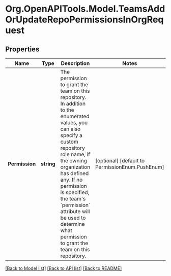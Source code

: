 # Org.OpenAPITools.Model.TeamsAddOrUpdateRepoPermissionsInOrgRequest

## Properties

Name | Type | Description | Notes
------------ | ------------- | ------------- | -------------
**Permission** | **string** | The permission to grant the team on this repository. In addition to the enumerated values, you can also specify a custom repository role name, if the owning organization has defined any. If no permission is specified, the team&#39;s &#x60;permission&#x60; attribute will be used to determine what permission to grant the team on this repository. | [optional] [default to PermissionEnum.PushEnum]

[[Back to Model list]](../README.md#documentation-for-models) [[Back to API list]](../README.md#documentation-for-api-endpoints) [[Back to README]](../README.md)

